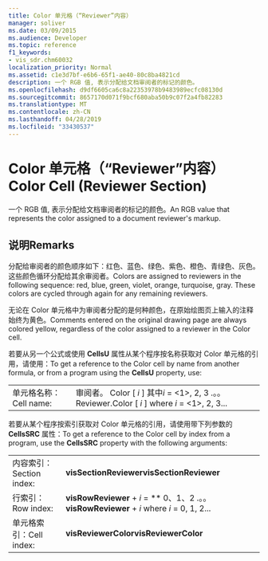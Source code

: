 ```yaml
---
title: Color 单元格（“Reviewer”内容）
manager: soliver
ms.date: 03/09/2015
ms.audience: Developer
ms.topic: reference
f1_keywords:
- vis_sdr.chm60032
localization_priority: Normal
ms.assetid: c1e3d7bf-e6b6-65f1-ae40-80c8ba4821cd
description: 一个 RGB 值, 表示分配给文档审阅者的标记的颜色。
ms.openlocfilehash: d9df6605ca6c8a22353978b9483989ecfc08130d
ms.sourcegitcommit: 8657170d071f9bcf680aba50b9c07f2a4fb82283
ms.translationtype: MT
ms.contentlocale: zh-CN
ms.lasthandoff: 04/28/2019
ms.locfileid: "33430537"
---
```

# <a name="color-cell-reviewer-section"></a><span data-ttu-id="9b554-103">Color 单元格（“Reviewer”内容）</span><span class="sxs-lookup"><span data-stu-id="9b554-103">Color Cell (Reviewer Section)</span></span>

<span data-ttu-id="9b554-104">一个 RGB 值, 表示分配给文档审阅者的标记的颜色。</span><span class="sxs-lookup"><span data-stu-id="9b554-104">An RGB value that represents the color assigned to a document reviewer's markup.</span></span> 
  
## <a name="remarks"></a><span data-ttu-id="9b554-105">说明</span><span class="sxs-lookup"><span data-stu-id="9b554-105">Remarks</span></span>

<span data-ttu-id="9b554-p101">分配给审阅者的颜色顺序如下：红色、蓝色、绿色、紫色、橙色、青绿色、灰色。这些颜色循环分配给其余审阅者。</span><span class="sxs-lookup"><span data-stu-id="9b554-p101">Colors are assigned to reviewers in the following sequence: red, blue, green, violet, orange, turquoise, gray. These colors are cycled through again for any remaining reviewers.</span></span> 
  
<span data-ttu-id="9b554-108">无论在 Color 单元格中为审阅者分配的是何种颜色，在原始绘图页上输入的注释始终为黄色。</span><span class="sxs-lookup"><span data-stu-id="9b554-108">Comments entered on the original drawing page are always colored yellow, regardless of the color assigned to a reviewer in the Color cell.</span></span> 
  
<span data-ttu-id="9b554-109">若要从另一个公式或使用 **CellsU** 属性从某个程序按名称获取对 Color 单元格的引用，请使用：</span><span class="sxs-lookup"><span data-stu-id="9b554-109">To get a reference to the Color cell by name from another formula, or from a program using the **CellsU** property, use:</span></span> 
  
|||
|:-----|:-----|
| <span data-ttu-id="9b554-110">单元格名称：</span><span class="sxs-lookup"><span data-stu-id="9b554-110">Cell name:</span></span>  <br/> | <span data-ttu-id="9b554-111">审阅者。 Color [ *i* ] 其中*i* = <1>, 2, 3 .。。</span><span class="sxs-lookup"><span data-stu-id="9b554-111">Reviewer.Color [  *i*  ]            where  *i*  = <1>, 2, 3...</span></span>  <br/> |
   
<span data-ttu-id="9b554-112">若要从某个程序按索引获取对 Color 单元格的引用，请使用带下列参数的 **CellsSRC** 属性：</span><span class="sxs-lookup"><span data-stu-id="9b554-112">To get a reference to the Color cell by index from a program, use the **CellsSRC** property with the following arguments:</span></span> 
  
|||
|:-----|:-----|
| <span data-ttu-id="9b554-113">内容索引：</span><span class="sxs-lookup"><span data-stu-id="9b554-113">Section index:</span></span>  <br/> |<span data-ttu-id="9b554-114">**visSectionReviewer**</span><span class="sxs-lookup"><span data-stu-id="9b554-114">**visSectionReviewer**</span></span> <br/> |
| <span data-ttu-id="9b554-115">行索引：</span><span class="sxs-lookup"><span data-stu-id="9b554-115">Row index:</span></span>  <br/> |<span data-ttu-id="9b554-116">**visRowReviewer** +  *i* = \*\* 0、1、2 .。。</span><span class="sxs-lookup"><span data-stu-id="9b554-116">**visRowReviewer** +  *i*            where  *i*  = 0, 1, 2...</span></span>  <br/> |
| <span data-ttu-id="9b554-117">单元格索引：</span><span class="sxs-lookup"><span data-stu-id="9b554-117">Cell index:</span></span>  <br/> |<span data-ttu-id="9b554-118">**visReviewerColor**</span><span class="sxs-lookup"><span data-stu-id="9b554-118">**visReviewerColor**</span></span> <br/> |
   

